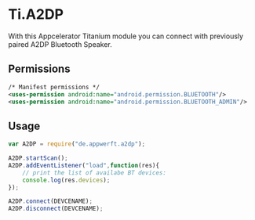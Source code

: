 # Ti.A2DP

With this Appcelerator Titanium module you can connect with  previously paired A2DP Bluetooth Speaker.
   

## Permissions
```xml
/* Manifest permissions */
<uses-permission android:name="android.permission.BLUETOOTH"/>
<uses-permission android:name="android.permission.BLUETOOTH_ADMIN"/>
```

## Usage

```javascript
var A2DP = require("de.appwerft.a2dp");

A2DP.startScan();
A2DP.addEventListener("load",function(res){
    // print the list of availabe BT devices:
    console.log(res.devices);
});

A2DP.connect(DEVCENAME);
A2DP.disconnect(DEVCENAME);

```
